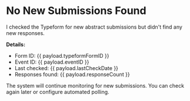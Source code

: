 # No New Submissions Found

I checked the Typeform for new abstract submissions but didn't find any new responses.

**Details:**
- Form ID: {{ payload.typeformFormID }}
- Event ID: {{ payload.eventID }}
- Last checked: {{ payload.lastCheckDate }}
- Responses found: {{ payload.responseCount }}

The system will continue monitoring for new submissions. You can check again later or configure automated polling.
